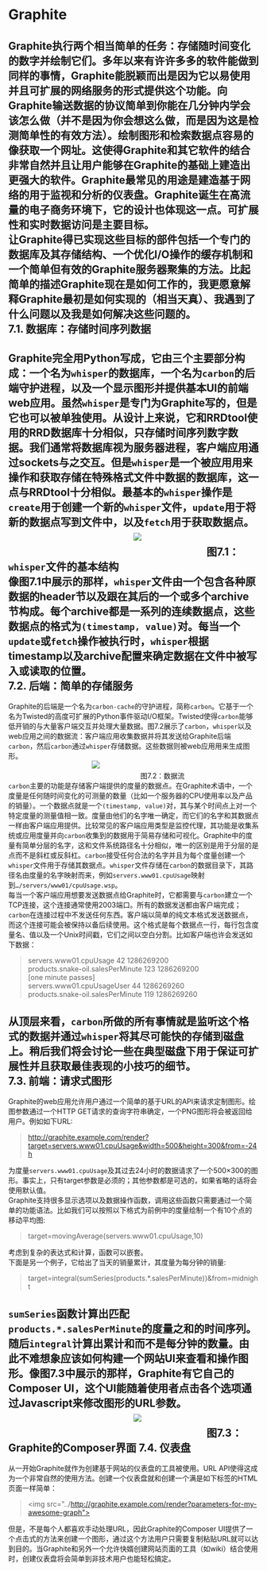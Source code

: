 Graphite
====
Graphite执行两个相当简单的任务：存储随时间变化的数字并绘制它们。多年以来有许许多多的软件能做到同样的事情，Graphite能脱颖而出是因为它以易使用并且可扩展的网络服务的形式提供这个功能。向Graphite输送数据的协议简单到你能在几分钟内学会该怎么做（并不是因为你会想这么做，而是因为这是检测简单性的有效方法）。绘制图形和检索数据点容易的像获取一个网址。这使得Graphite和其它软件的结合非常自然并且让用户能够在Graphite的基础上建造出更强大的软件。Graphite最常见的用途是建造基于网络的用于监视和分析的仪表盘。Graphite诞生在高流量的电子商务环境下，它的设计也体现这一点。可扩展性和实时数据访问是主要目标。<br>
让Graphite得已实现这些目标的部件包括一个专门的数据库及其存储结构、一个优化I/O操作的缓存机制和一个简单但有效的Graphite服务器聚集的方法。比起简单的描述Graphite现在是如何工作的，我更愿意解释Graphite最初是如何实现的（相当天真）、我遇到了什么问题以及我是如何解决这些问题的。<br>
7.1. 数据库：存储时间序列数据
----
Graphite完全用Python写成，它由三个主要部分构成：一个名为`whisper`的数据库，一个名为`carbon`的后端守护进程，以及一个显示图形并提供基本UI的前端web应用。虽然`whisper`是专门为Graphite写的，但是它也可以被单独使用。从设计上来说，它和RRDtool使用的RRD数据库十分相似，只存储时间序列数字数据。我们通常将数据库视为服务器进程，客户端应用通过sockets与之交互。但是`whisper`是一个被应用用来操作和获取存储在特殊格式文件中数据的数据库，这一点与RRDtool十分相似。最基本的`whisper`操作是`create`用于创建一个新的`whisper`文件，`update`用于将新的数据点写到文件中，以及`fetch`用于获取数据点。<br>
　　　　　　　　　　　　![](https://github.com/tyh1995/Graphite/blob/master/graphs/1.png)<br>
　　　　　　　　　　　　　　　　　　　图7.1：`whisper`文件的基本结构<br>
像图7.1中展示的那样，`whisper`文件由一个包含各种原数据的header节以及跟在其后的一个或多个archive节构成。每个archive都是一系列的连续数据点，这些数据点的格式为`(timestamp, value)`对。每当一个`update`或`fetch`操作被执行时，`whisper`根据timestamp以及archive配置来确定数据在文件中被写入或读取的位置。<br>
7.2. 后端：简单的存储服务
----
Graphite的后端是一个名为`carbon-cache`的守护进程，简称`carbon`。它基于一个名为Twisted的高度可扩展的Python事件驱动I/O框架。Twisted使得`carbon`能够低开销的与大量客户端交互并处理大量数据。图7.2展示了`carbon`，`whisper`以及web应用之间的数据流：客户端应用收集数据并将其发送给Graphite后端`carbon`，然后`carbon`通过`whisper`存储数据。这些数据则被web应用用来生成图形。<br>
　　　　　　　　　　　　![](https://github.com/tyh1995/Graphite/blob/master/graphs/2.png)<br>
　　　　　　　　　　　　　　　　　　　图7.2：数据流<br>
`carbon`主要的功能是存储客户端提供的度量的数据点。在Graphite术语中，一个度量是任何随时间变化的可测量的数量（比如一个服务器的CPU使用率以及产品的销量）。一个数据点就是一个`(timestamp, value)`对，其与某个时间点上对一个特定度量的测量值相一致。度量由他们的名字唯一确定，而它们的名字和其数据点一样由客户端应用提供。比较常见的客户端应用类型是监控代理，其功能是收集系统或应用度量并向`carbon`收集到的数据用于简易存储和可视化。Graphite中的度量有简单分层的名字，这和文件系统路径名十分相似，唯一的区别是用于分层的是点而不是斜杠或反斜杠。`carbon`接受任何合法的名字并且为每个度量创建一个`whisper`文件用于存储其数据点。`whisper`文件存储在`carbon`的数据目录下，其路径名由度量的名字映射而来，例如`servers.www01.cpuUsage`映射到`…/servers/www01/cpuUsage.wsp`。<br>
每当一个客户端应用想要发送数据点给Graphite时，它都需要与`carbon`建立一个TCP连接，这个连接通常使用2003端口。所有的数据发送都由客户端完成；`carbon`在连接过程中不发送任何东西。客户端以简单的纯文本格式发送数据点，而这个连接可能会被保持以备后续使用。这个格式是每个数据点一行，每行包含度量名、值以及一个Unix时间戳，它们之间以空白分割。比如客户端也许会发送如下数据：<br>
>servers.www01.cpuUsage 42 1286269200<br>
products.snake-oil.salesPerMinute 123 1286269200<br>
[one minute passes]<br>
servers.www01.cpuUsageUser 44 1286269260<br>
products.snake-oil.salesPerMinute 119 1286269260<br>

从顶层来看，`carbon`所做的所有事情就是监听这个格式的数据并通过`whisper`将其尽可能快的存储到磁盘上。稍后我们将会讨论一些在典型磁盘下用于保证可扩展性并且获取最佳表现的小技巧的细节。<br>
7.3. 前端：请求式图形
----
Graphite的web应用允许用户通过一个简单的基于URL的API来请求定制图形。绘图参数通过一个HTTP GET请求的查询字符串确定，一个PNG图形将会被返回给用户。例如如下URL:<br>
>http://graphite.example.com/render?target=servers.www01.cpuUsage&width=500&height=300&from=-24h

为度量`servers.www01.cpuUsage`及其过去24小时的数据请求了一个500×300的图形。事实上，只有target参数是必须的；其他参数都是可选的，如果省略的话将会使用默认值。<br>
Graphite支持很多显示选项以及数据操作函数，调用这些函数只需要通过一个简单的功能语法。比如我们可以按照以下格式为前例中的度量绘制一个有10个点的移动平均图:<br>
>target=movingAverage(servers.www01.cpuUsage,10)

考虑到复杂的表达式和计算，函数可以嵌套。<br>
下面是另一个例子，它给出了当天的销量累计，其度量为每分钟的销量:<br>
>target=integral(sumSeries(products.*.salesPerMinute))&amp;from=midnight

`sumSeries`函数计算出匹配`products.*.salesPerMinute`的度量之和的时间序列。随后`integral`计算出累计和而不是每分钟的数量。由此不难想象应该如何构建一个网站UI来查看和操作图形。像图7.3中展示的那样，Graphite有它自己的Composer UI，这个UI能随着使用者点击各个选项通过Javascript来修改图形的URL参数。<br>
　　　　　　　　　　　　![](https://github.com/tyh1995/Graphite/blob/master/graphs/2.png)<br>
　　　　　　　　　　　　　　　　　　　图7.3：Graphite的Composer界面
7.4. 仪表盘
----
从一开始Graphite就作为创建基于网站的仪表盘的工具被使用。URL API使得这成为一个非常自然的使用方法。创建一个仪表盘就和创建一个满是如下标签的HTML页面一样简单：<br>
>\<img src="../http://graphite.example.com/render?parameters-for-my-awesome-graph">

但是，不是每个人都喜欢手动处理URL，因此Graphite的Composer UI提供了一个点击式的方法来创建一个图形，通过这个方法用户只需要复制粘贴URL就可以达到目的。当Graphite和另外一个允许快婿创建网站页面的工具（如wiki）结合使用时，创建仪表盘将会简单到非技术用户也能轻松搞定。<br>
